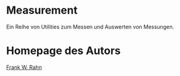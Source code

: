 # Measurement
Ein Reihe von Utilities zum Messen und Auswerten von Messungen.

# Homepage des Autors
[Frank W. Rahn](https://www.frank-rahn.de/?utm_source=github&utm_medium=readme&utm_campaign=performance&utm_content=measurement)